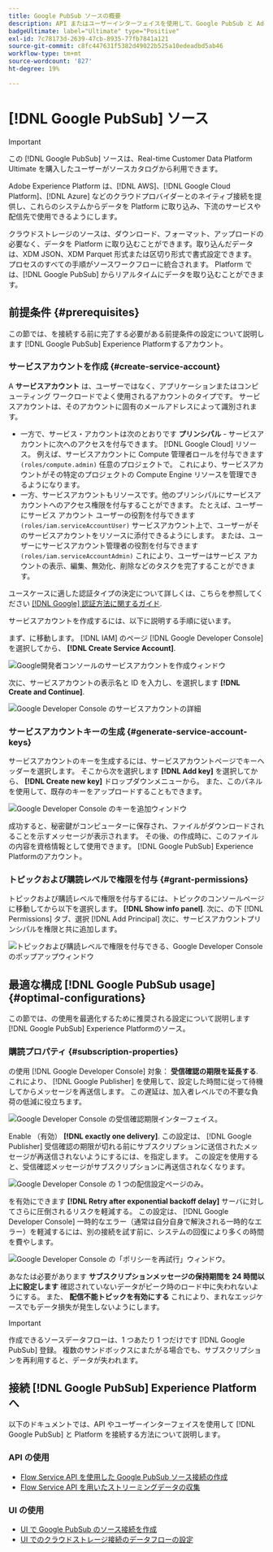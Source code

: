 ```yaml
---
title: Google PubSub ソースの概要
description: API またはユーザーインターフェイスを使用して、Google PubSub と Adobe Experience Platform を接続する方法について説明します。
badgeUltimate: label="Ultimate" type="Positive"
exl-id: 7c78173d-2639-47cb-8935-77fb7841a121
source-git-commit: c8fc447631f5382d49022b525a10edeadbd5ab46
workflow-type: tm+mt
source-wordcount: '827'
ht-degree: 19%

---
```


# [!DNL Google PubSub] ソース

>[!IMPORTANT]
>
>この [!DNL Google PubSub] ソースは、Real-time Customer Data Platform Ultimate を購入したユーザーがソースカタログから利用できます。

Adobe Experience Platform は、[!DNL AWS]、[!DNL Google Cloud Platform]、[!DNL Azure] などのクラウドプロバイダーとのネイティブ接続を提供し、これらのシステムからデータを Platform に取り込み、下流のサービスや配信先で使用できるようにします。

クラウドストレージのソースは、ダウンロード、フォーマット、アップロードの必要なく、データを Platform に取り込むことができます。取り込んだデータは、XDM JSON、XDM Parquet 形式または区切り形式で書式設定できます。 プロセスのすべての手順がソースワークフローに統合されます。 Platform では、[!DNL Google PubSub] からリアルタイムにデータを取り込むことができます。

## 前提条件 {#prerequisites}

この節では、を接続する前に完了する必要がある前提条件の設定について説明します [!DNL Google PubSub] Experience Platformするアカウント。

### サービスアカウントを作成 {#create-service-account}

A **サービスアカウント** は、ユーザーではなく、アプリケーションまたはコンピューティング ワークロードでよく使用されるアカウントのタイプです。 サービスアカウントは、そのアカウントに固有のメールアドレスによって識別されます。

* 一方で、サービス・アカウントは次のとおりです **プリンシパル** - サービスアカウントに次へのアクセスを付与できます。 [!DNL Google Cloud] リソース。 例えば、サービスアカウントに Compute 管理者ロールを付与できます `(roles/compute.admin)` 任意のプロジェクトで。 これにより、サービスアカウントがその特定のプロジェクトの Compute Engine リソースを管理できるようになります。
* 一方、サービスアカウントもリソースです。他のプリンシパルにサービスアカウントへのアクセス権限を付与することができます。 たとえば、ユーザーにサービス アカウント ユーザーの役割を付与できます `(roles/iam.serviceAccountUser)` サービスアカウント上で、ユーザーがそのサービスアカウントをリソースに添付できるようにします。 または、ユーザーにサービスアカウント管理者の役割を付与できます `(roles/iam.serviceAccountAdmin)` これにより、ユーザーはサービス アカウントの表示、編集、無効化、削除などのタスクを完了することができます。

ユースケースに適した認証タイプの決定について詳しくは、こちらを参照してください [[!DNL Google] 認証方法に関するガイド](https://cloud.google.com/docs/authentication).

サービスアカウントを作成するには、以下に説明する手順に従います。

まず、に移動します。 [!DNL IAM] のページ [!DNL Google Developer Console] を選択してから、 **[!DNL Create Service Account]**.

![Google開発者コンソールのサービスアカウントを作成ウィンドウ](../../images/tutorials/create/google-pubsub/create-service-account.png)

次に、サービスアカウントの表示名と ID を入力し、を選択します **[!DNL Create and Continue]**.

![Google Developer Console のサービスアカウントの詳細](../../images/tutorials/create/google-pubsub/service-account-details.png)

### サービスアカウントキーの生成 {#generate-service-account-keys}

サービスアカウントのキーを生成するには、サービスアカウントページでキーヘッダーを選択します。 そこから次を選択します **[!DNL Add key]** を選択してから、 **[!DNL Create new key]** ドロップダウンメニューから。 また、このパネルを使用して、既存のキーをアップロードすることもできます。

![Google Developer Console のキーを追加ウィンドウ](../../images/tutorials/create/google-pubsub/add-key.png)

成功すると、秘密鍵がコンピューターに保存され、ファイルがダウンロードされることを示すメッセージが表示されます。 その後、の作成時に、このファイルの内容を資格情報として使用できます。 [!DNL Google PubSub] Experience Platformのアカウント。

### トピックおよび購読レベルで権限を付与 {#grant-permissions}

トピックおよび購読レベルで権限を付与するには、トピックのコンソールページに移動してから以下を選択します。 **[!DNL Show info panel]**. 次に、の下 [!DNL Permissions] タブ、選択 [!DNL Add Principal] 次に、サービスアカウントプリンシパルを権限と共に追加します。

![トピックおよび購読レベルで権限を付与できる、Google Developer Console のポップアップウィンドウ](../../images/tutorials/create/google-pubsub/add-principal.png)

## 最適な構成 [!DNL Google PubSub usage] {#optimal-configurations}

この節では、の使用を最適化するために推奨される設定について説明します [!DNL Google PubSub] Experience Platformのソース。

### 購読プロパティ {#subscription-properties}

の使用 [!DNL Google Developer Console] 対象： **受信確認の期限を延長する**. これにより、 [!DNL Google Publisher] を使用して、設定した時間に従って待機してからメッセージを再送信します。 この遅延は、加入者レベルでの不要な負荷の低減に役立ちます。

![Google Developer Console の受信確認期限インターフェイス。](../../images/tutorials/create/google-pubsub/acknowledgement-deadline.png)

Enable （有効） **[!DNL exactly one delivery]**. この設定は、 [!DNL Google Publisher] 受信確認の期限が切れる前にサブスクリプションに送信されたメッセージが再送信されないようにするには、を指定します。 この設定を使用すると、受信確認メッセージがサブスクリプションに再送信されなくなります。

![Google Developer Console の 1 つの配信設定ページのみ。](../../images/tutorials/create/google-pubsub/exactly-one-delivery.png)

を有効にできます **[!DNL Retry after exponential backoff delay]** サーバに対してさらに圧倒されるリスクを軽減する。 この設定は、 [!DNL Google Developer Console] 一時的なエラー（通常は自分自身で解決される一時的なエラー）を軽減するには、別の接続を試す前に、システムの回復により多くの時間を費やします。

![Google Developer Console の「ポリシーを再試行」ウィンドウ。](../../images/tutorials/create/google-pubsub/retry-policy.png)

あなたは必要があります **サブスクリプションメッセージの保持期間を 24 時間以上に設定します** 確認されていないデータがピーク時のロード中に失われないようにする。 また、 **配信不能トピックを有効にする** これにより、まれなエッジケースでもデータ損失が発生しないようにします。

>[!IMPORTANT]
>
>作成できるソースデータフローは、1 つあたり 1 つだけです [!DNL Google PubSub] 登録。 複数のサンドボックスにまたがる場合でも、サブスクリプションを再利用すると、データが失われます。

## 接続 [!DNL Google PubSub] Experience Platformへ

以下のドキュメントでは、API やユーザーインターフェイスを使用して [!DNL Google PubSub] と Platform を接続する方法について説明します。

### API の使用

* [Flow Service API を使用した Google PubSub ソース接続の作成](../../tutorials/api/create/cloud-storage/google-pubsub.md)
* [Flow Service API を用いたストリーミングデータの収集](../../tutorials/api/collect/streaming.md)

### UI の使用

* [UI で Google PubSub のソース接続を作成](../../tutorials/ui/create/cloud-storage/google-pubsub.md)
* [UI でのクラウドストレージ接続のデータフローの設定](../../tutorials/ui/dataflow/streaming/cloud-storage-streaming.md)
